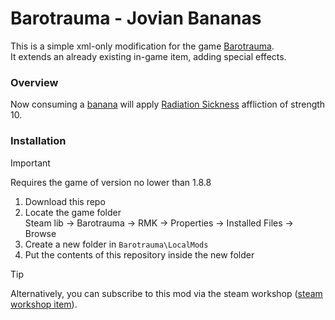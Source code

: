 # Barotrauma - Jovian Bananas
This is a simple xml-only modification for the game [Barotrauma](https://store.steampowered.com/app/602960/Barotrauma/).<br>
It extends an already existing in-game item, adding special effects.


### Overview
Now consuming a [banana](https://barotraumagame.com/wiki/Banana) will apply [Radiation Sickness](https://barotraumagame.com/wiki/Radiation_Sickness) affliction of strength 10.

### Installation
> [!IMPORTANT]
> Requires the game of version no lower than 1.8.8

1. Download this repo
1. Locate the game folder<br>Steam lib → Barotrauma → RMK → Properties → Installed Files → Browse
1. Create a new folder in `Barotrauma\LocalMods`
1. Put the contents of this repository inside the new folder

> [!TIP]
> Alternatively, you can subscribe to this mod via the steam workshop ([steam workshop item](https://steamcommunity.com/sharedfiles/filedetails/?id=3487663580)).